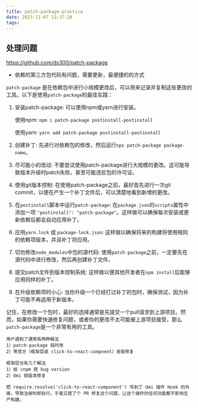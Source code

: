 ```yaml
---
title: patch-package-practice
date: 2023-11-07 13:37:20
tags:
---
```

## 处理问题
https://github.com/ds300/patch-package

- 依赖的第三方包代码有问题，需要更新，最便捷的的方式

`patch-package` 是在依赖包中进行小规模更改后，可以用来记录并复制这些更改的工具。以下是使用`patch-package`的最佳实践：

1. 安装patch-package: 可以使用npm或yarn进行安装。
   
   使用npm: `npm i patch-package postinstall-postinstall`
   
   使用yarn: `yarn add patch-package postinstall-postinstall`

2. 创建补丁: 先进行对依赖包的修改，然后运行`npx patch-package package-name`。

3. 尽可能小的改动: 不要尝试使用patch-package进行大规模的更改。这可能导致版本升级时patch失败，甚至可能违反包的许可证。

4. 使用git版本控制: 在使用patch-package之前，最好首先进行一次git commit，以便在产生一个补丁文件后，可以清楚地看到新增的更改。

5. 在`postinstall`脚本中运行`patch-package`: 在`package.json`的`scripts`属性中添加一项 `"postinstall": "patch-package"`。这样做可以确保每次安装或更新依赖后都会自动应用补丁。

6. 应用`yarn.lock` 或 `package-lock.json`: 这样做以确保将来的构建将使用相同的依赖项版本，并且补丁将应用。

7. 切勿修改`node_modules`中包的源代码: 使用`patch-package`之前，一定要先在源代码中进行修改，然后再创建补丁文件。

8. 提交patch文件到版本控制系统: 这样做以便其他开发者在`npm install`后能够应用同样的补丁。

9. 在升级依赖项时小心: 当你升级一个已经打过补丁的包时，确保测试，因为补丁可能不再适用于新版本。

记住，在修改一个包时，最好的选择通常是先提交一个pull请求到上游项目。然而，如果你需要快速修复问题，或者你的更改不太可能被上游项目接受，那么`patch-package`是一个非常有用的工具。

```
用户遇到了通常有两种解法
1）patch-package 临时改
2）等官方（框架层或 click-to-react-compnent）发版修复

框架层也有几个解法
1）给 cnpm 提 bug version
2）Umi 锁版本修复

把 require.resolve('click-to-react-component') 写到了 Umi 插件 Hook 的外面，导致注册时即执行。于是又提了个 PR 修复这个问题，让这个插件的任何功能都不影响生产构建。
```